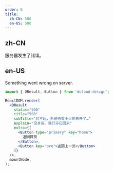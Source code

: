 ```yaml
---
order: 6
title:
  zh-CN: 500
  en-US: 500
---
```


## zh-CN

服务器发生了错误。

## en-US

Something went wrong on server.

```jsx
import { DResult, Button } from 'dcloud-design';

ReactDOM.render(
  <DResult
    status="500"
    title="500"
    subTitle="对不起，系统搭乘小火箭离开了…"
    explain="没关系，我们带它回来"
    extra={[
      <Button type="primary" key="home">
        返回首页
      </Button>,
      <Button key="pre">返回上一页</Button>
    ]}
  />,
  mountNode,
);
```
